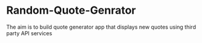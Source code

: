 # Random-Quote-Genrator
The aim is to build quote generator app that displays new quotes using third party API services
